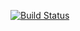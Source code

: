 [![Build Status](https://travis-ci.com/MHJOJA/greetings.svg?branch=master)](https://travis-ci.com/MHJOJA/greetings)